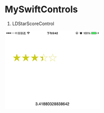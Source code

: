 MySwiftControls
===============

1. LDStarScoreControl

![image](https://raw.githubusercontent.com/liuda101/MySwiftControls/master/images/LDStarScoreControl.PNG)

